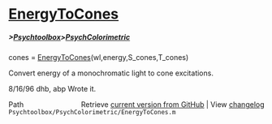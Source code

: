 # [EnergyToCones](EnergyToCones)
##### >[Psychtoolbox](Psychtoolbox)>[PsychColorimetric](PsychColorimetric)

cones = [EnergyToCones](EnergyToCones)(wl,energy,S\_cones,T\_cones)  
  
Convert energy of a monochromatic light to cone excitations.  
  
8/16/96  dhb, abp  Wrote it.  




<div class="code_header" style="text-align:right;">
  <span style="float:left;">Path&nbsp;&nbsp;</span> <span class="counter">Retrieve <a href=
  "https://raw.github.com/Psychtoolbox-3/Psychtoolbox-3/beta/Psychtoolbox/PsychColorimetric/EnergyToCones.m">current version from GitHub</a> | View <a href=
  "https://github.com/Psychtoolbox-3/Psychtoolbox-3/commits/beta/Psychtoolbox/PsychColorimetric/EnergyToCones.m">changelog</a></span>
</div>
<div class="code">
  <code>Psychtoolbox/PsychColorimetric/EnergyToCones.m</code>
</div>

